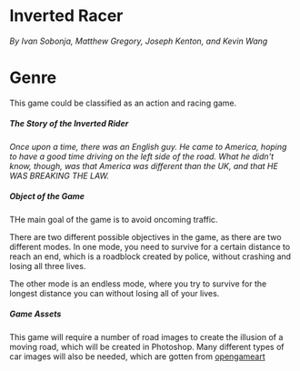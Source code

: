 # Inverted Racer  
*By Ivan Sobonja, Matthew Gregory, Joseph Kenton, and Kevin Wang*  

Genre
=====

This game could be classified as an action and racing game.

##### The Story of the Inverted Rider  

*Once upon a time, there was an English guy. He came to America, hoping to have a good time driving on the left side of the road. What he didn't know, though, was that America was different than the UK, and that HE WAS BREAKING THE LAW.*

##### Object of the Game  

THe main goal of the game is to avoid oncoming traffic.

There are two different possible objectives in the game, as there are two different modes. In one mode, you need to survive for a certain distance to reach an end, which is a roadblock created by police, without crashing and losing all three lives. 

The other mode is an endless mode, where you try to survive for the longest distance you can without losing all of your lives.

##### Game Assets  

This game will require a number of road images to create the illusion of a moving road, which will be created in Photoshop. Many different types of car images will also be needed, which are gotten from [opengameart](opengameart.org/content/free-top-down-car-sprites-by-unlucky-studio "Top Down Car Sprites")